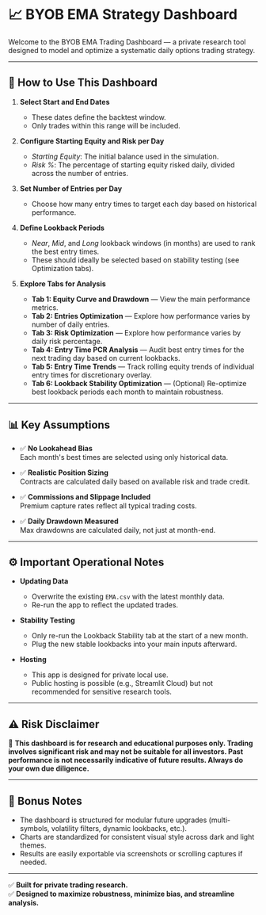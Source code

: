 # 📈 BYOB EMA Strategy Dashboard

Welcome to the BYOB EMA Trading Dashboard — a private research tool designed to model and optimize a systematic daily options trading strategy.

---

## 🚀 How to Use This Dashboard

1. **Select Start and End Dates**
   - These dates define the backtest window.
   - Only trades within this range will be included.

2. **Configure Starting Equity and Risk per Day**
   - *Starting Equity*: The initial balance used in the simulation.
   - *Risk %*: The percentage of starting equity risked daily, divided across the number of entries.

3. **Set Number of Entries per Day**
   - Choose how many entry times to target each day based on historical performance.

4. **Define Lookback Periods**
   - *Near*, *Mid*, and *Long* lookback windows (in months) are used to rank the best entry times.
   - These should ideally be selected based on stability testing (see Optimization tabs).

5. **Explore Tabs for Analysis**
   - **Tab 1: Equity Curve and Drawdown** — View the main performance metrics.
   - **Tab 2: Entries Optimization** — Explore how performance varies by number of daily entries.
   - **Tab 3: Risk Optimization** — Explore how performance varies by daily risk percentage.
   - **Tab 4: Entry Time PCR Analysis** — Audit best entry times for the next trading day based on current lookbacks.
   - **Tab 5: Entry Time Trends** — Track rolling equity trends of individual entry times for discretionary overlay.
   - **Tab 6: Lookback Stability Optimization** — (Optional) Re-optimize best lookback periods each month to maintain robustness.

---

## 📊 Key Assumptions

- ✅ **No Lookahead Bias**  
  Each month's best times are selected using only historical data.

- ✅ **Realistic Position Sizing**  
  Contracts are calculated daily based on available risk and trade credit.

- ✅ **Commissions and Slippage Included**  
  Premium capture rates reflect all typical trading costs.

- ✅ **Daily Drawdown Measured**  
  Max drawdowns are calculated daily, not just at month-end.

---

## ⚙️ Important Operational Notes

- **Updating Data**  
  - Overwrite the existing `EMA.csv` with the latest monthly data.
  - Re-run the app to reflect the updated trades.

- **Stability Testing**  
  - Only re-run the Lookback Stability tab at the start of a new month.
  - Plug the new stable lookbacks into your main inputs afterward.

- **Hosting**  
  - This app is designed for private local use.
  - Public hosting is possible (e.g., Streamlit Cloud) but not recommended for sensitive research tools.

---

## ⚠️ Risk Disclaimer

🚨 **This dashboard is for research and educational purposes only. Trading involves significant risk and may not be suitable for all investors. Past performance is not necessarily indicative of future results. Always do your own due diligence.**

---

## 🎯 Bonus Notes

- The dashboard is structured for modular future upgrades (multi-symbols, volatility filters, dynamic lookbacks, etc.).
- Charts are standardized for consistent visual style across dark and light themes.
- Results are easily exportable via screenshots or scrolling captures if needed.

---

✅ **Built for private trading research.**  
✅ **Designed to maximize robustness, minimize bias, and streamline analysis.**
